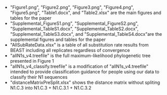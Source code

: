 - "Figure1.png", "Figure2.png", "Figure3.png", "Figure4.png", "Figure5.png", "Table1.docx", and "Table2.xlsx" are the main figures and tables for the paper
- "Supplemental_FigureS1.png", "Supplemental_FigureS2.png", "Supplemental_TableS1.docx", "Supplemental_TableS2.docx", "Supplemental_TableS3.docx", and "Supplemental_TableS4.docx"are the supplemental figures and tables for the paper
- "AllSubRateData.xlsx" is a table of all substitution rate results from BEAST including all replicates regardless of convergence
- "allN1s_v4.treefile" is the full maximum-likelihood phylogenetic tree presented in Figure 1
- "allN1s_v4_classify.treefile" is a modification of "allN1s_v4.treefile" intended to provide classification guidance for people using our data to classify their N1 sequences
- "distanceMatrixPreSplit.xlsx" shows the distance matrix without spliting N1.C.3 into N1.C.3 + N1.C.3.1 + N1.C.3.2
